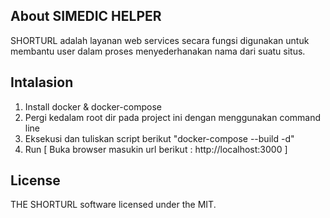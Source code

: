 ## About SIMEDIC HELPER

SHORTURL adalah layanan web services secara fungsi digunakan untuk membantu user dalam proses menyederhanakan nama dari suatu situs.

## Intalasion

1. Install docker & docker-compose
2. Pergi kedalam root dir pada project ini dengan menggunakan command line
3. Eksekusi dan tuliskan script berikut "docker-compose --build -d"
4. Run [ Buka browser masukin url berikut : http://localhost:3000 ]

## License

THE SHORTURL software licensed under the MIT.

